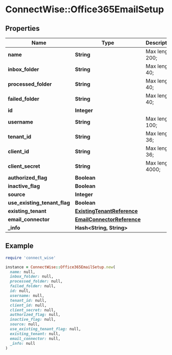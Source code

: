 # ConnectWise::Office365EmailSetup

## Properties

| Name | Type | Description | Notes |
| ---- | ---- | ----------- | ----- |
| **name** | **String** |  Max length: 200; |  |
| **inbox_folder** | **String** |  Max length: 40; |  |
| **processed_folder** | **String** |  Max length: 40; |  |
| **failed_folder** | **String** |  Max length: 40; |  |
| **id** | **Integer** |  | [optional] |
| **username** | **String** |  Max length: 100; | [optional] |
| **tenant_id** | **String** |  Max length: 36; | [optional] |
| **client_id** | **String** |  Max length: 36; | [optional] |
| **client_secret** | **String** |  Max length: 4000; | [optional] |
| **authorized_flag** | **Boolean** |  | [optional] |
| **inactive_flag** | **Boolean** |  | [optional] |
| **source** | **Integer** |  | [optional] |
| **use_existing_tenant_flag** | **Boolean** |  | [optional] |
| **existing_tenant** | [**ExistingTenantReference**](ExistingTenantReference.md) |  | [optional] |
| **email_connector** | [**EmailConnectorReference**](EmailConnectorReference.md) |  | [optional] |
| **_info** | **Hash&lt;String, String&gt;** |  | [optional] |

## Example

```ruby
require 'connect_wise'

instance = ConnectWise::Office365EmailSetup.new(
  name: null,
  inbox_folder: null,
  processed_folder: null,
  failed_folder: null,
  id: null,
  username: null,
  tenant_id: null,
  client_id: null,
  client_secret: null,
  authorized_flag: null,
  inactive_flag: null,
  source: null,
  use_existing_tenant_flag: null,
  existing_tenant: null,
  email_connector: null,
  _info: null
)
```

